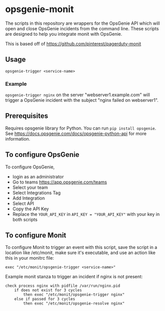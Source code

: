 # opsgenie-monit

The scripts in this repository are wrappers for the OpsGenie API which will
open and close OpsGenie incidents from the command line. These scripts are
designed to help you integrate monit with OpsGenie.

This is based off of https://github.com/pinterest/pagerduty-monit

## Usage ##

`opsgenie-trigger <service-name>`

### Example ###

`opsgenie-trigger nginx` on the server "webserver1.example.com"
will trigger a OpsGenie incident with the subject "nginx failed on
webserver1".

## Prerequisites ##
Requires opsgenie library for Python. You can run `pip install opsgenie`.
See https://docs.opsgenie.com/docs/opsgenie-python-api for more information.

## To configure OpsGenie ##

To configure OpsGenie,

* login as an administrator
* Go to teams https://app.opsgenie.com/teams
* Select your team
* Select Integrations Tag
* Add Integration
* Select API
* Copy the API Key
* Replace the `YOUR_API_KEY` in `API_KEY = "YOUR_API_KEY"` with your key in both scripts

## To configure Monit ##

To configure Monit to trigger an event with this script, save the script in a location
like /etc/monit, make sure it's executable, and use an action like this in your monitrc file:

    exec "/etc/monit/opsgenie-trigger <service-name>"

Example monit stanza to trigger an incident if nginx is not present:

    check process nginx with pidfile /var/run/nginx.pid
        if does not exist for 3 cycles
            then exec "/etc/monit/opsgenie-trigger nginx"
        else if passed for 3 cycles
            then exec "/etc/monit/opsgenie-resolve nginx"

